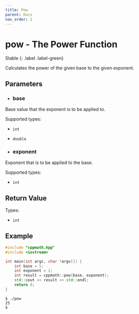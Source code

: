 ```yaml
---
title: Pow
parent: Docs
nav_order: 2
---
```

# pow - The Power Function

Stable
{: .label .label-green}

Calculates the power of the given base to the given exponent.

## Parameters

- ### base

 Base value that the exponent is to be applied to.
 
 Supported types:
  - `int`
  - `double`

- ### exponent

 Exponent that is to be applied to the base.
 
 Supported types:
  - `int`

## Return Value

Types:

- `int`

## Example

```cpp
#include "cppmath.hpp"
#include <iostream>

int main(int argc, char *argv[]) {
	int base = 5;
	int exponent = 2;
	int result = cppmath::pow(base, exponent);
	std::cout << result << std::endl;
	return 0;
}
```

```
$ ./pow
25
$ 
```